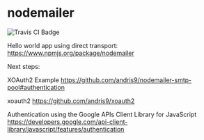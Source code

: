 # nodemailer
<img src="https://travis-ci.org/HIROSN/hello-nodemailer.svg" alt="Travis CI Badge"></img>

Hello world app using direct transport:
https://www.npmjs.org/package/nodemailer

Next steps:

XOAuth2 Example
https://github.com/andris9/nodemailer-smtp-pool#authentication

xoauth2
https://github.com/andris9/xoauth2

Authentication using the Google APIs Client Library for JavaScript
https://developers.google.com/api-client-library/javascript/features/authentication
